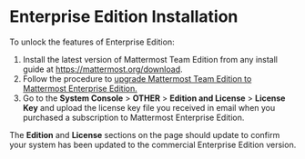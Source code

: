 # Enterprise Edition Installation 

To unlock the features of Enterprise Edition:

1. Install the latest version of Mattermost Team Edition from any install guide at https://mattermost.org/download.
2. Follow the procedure to [upgrade Mattermost Team Edition to Mattermost Enterprise Edition.](http://docs.mattermost.com/administration/upgrade.html#upgrade-team-edition-to-enterprise-edition)
3. Go to the **System Console** > **OTHER** > **Edition and License** > **License Key** and upload the license key file you received in email when you purchased a subscription to Mattermost Enterprise Edition.

The **Edition** and **License** sections on the page should update to confirm your system has been updated to the commercial Enterprise Edition version. 





